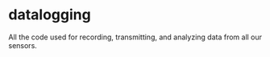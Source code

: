 # datalogging
All the code used for recording, transmitting, and analyzing data from all our sensors.
